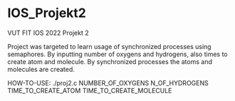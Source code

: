 # IOS_Projekt2
VUT FIT IOS 2022 Projekt 2 

Project was targeted to learn usage of synchronized processes using semaphores. By inputting number of oxygens and hydrogens, also times to create atom and molecule.
By synchronized processes the atoms and molecules are created.

HOW-TO-USE:
./proj2.c NUMBER_OF_OXYGENS N_OF_HYDROGENS TIME_TO_CREATE_ATOM TIME_TO_CREATE_MOLECULE

